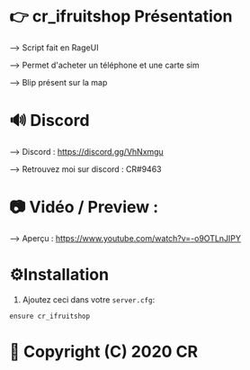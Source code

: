 # 👉 cr_ifruitshop Présentation

--> Script fait en RageUI

--> Permet d'acheter un téléphone et une carte sim

--> Blip présent sur la map

# 🔊 Discord

--> Discord : https://discord.gg/VhNxmgu

--> Retrouvez moi sur discord : CR#9463

# 📷 Vidéo / Preview :

--> Aperçu : https://www.youtube.com/watch?v=-o9OTLnJIPY

# ⚙️Installation

1. Ajoutez ceci dans votre `server.cfg`:

```ensure cr_ifruitshop```

# 🔖 Copyright (C) 2020 CR
